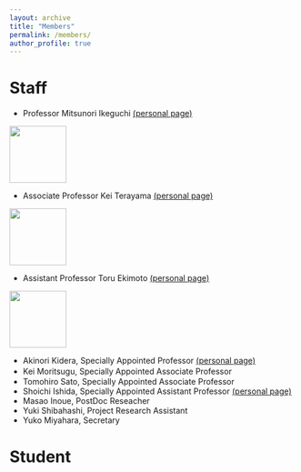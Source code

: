 ```yaml
---
layout: archive
title: "Members"
permalink: /members/
author_profile: true
---
```

  

# Staff
- Professor Mitsunori Ikeguchi [(personal page)](http://www.tsurumi.yokohama-cu.ac.jp/bioinfo/self_introduction/Ikeguchi/index.html)<br>
<img src="https://github.com/ycu-iil/testpage.github.io/blob/master/images/ikeguchi.jpg?raw=true" width="100">
   

- Associate Professor Kei Terayama [(personal page)](https://sites.google.com/site/terayamaweb/index_e)<br>
<img src="https://github.com/ycu-iil/testpage.github.io/blob/master/images/terayama.jpg?raw=true" width="100">
 
- Assistant Professor Toru Ekimoto [(personal page)](https://researchmap.jp/toru_ekimoto?lang=english)<br>
<img src="https://github.com/ycu-iil/testpage.github.io/blob/master/images/ekimoto.jpg?raw=true" width="100">
  
- Akinori Kidera, Specially Appointed Professor [(personal page)](http://www.tsurumi.yokohama-cu.ac.jp/bioinfo/self_introduction/Kidera/index.html)
- Kei Moritsugu, Specially Appointed Associate Professor　
- Tomohiro Sato, Specially Appointed Associate Professor
- Shoichi Ishida,  Specially Appointed Assistant Professor [(personal page)](https://sishida21.github.io/about/)
- Masao Inoue, PostDoc Reseacher
- Yuki Shibahashi, Project Research Assistant
- Yuko Miyahara, Secretary

# Student

